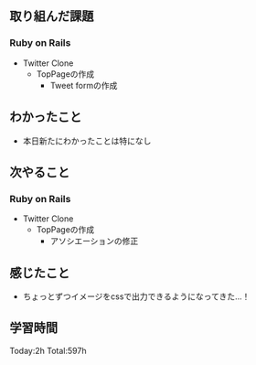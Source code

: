 ## 取り組んだ課題
### Ruby on Rails
- Twitter Clone
  - TopPageの作成
    - Tweet formの作成
## わかったこと
- 本日新たにわかったことは特になし
## 次やること
### Ruby on Rails
- Twitter Clone
  - TopPageの作成
    - アソシエーションの修正
## 感じたこと
- ちょっとずつイメージをcssで出力できるようになってきた...！
## 学習時間
Today:2h Total:597h